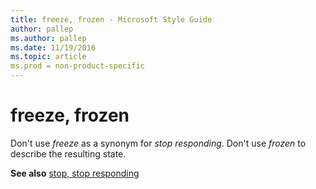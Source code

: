 ```yaml
---
title: freeze, frozen - Microsoft Style Guide
author: pallep
ms.author: pallep
ms.date: 11/19/2016
ms.topic: article
ms.prod = non-product-specific
---
```


# freeze, frozen

Don't use *freeze* as a synonym for *stop responding*. Don't use *frozen* to describe the resulting state.

**See also** [stop, stop responding](/style-guide/a-z-word-list-term-collections/s/stop-stop-responding)
